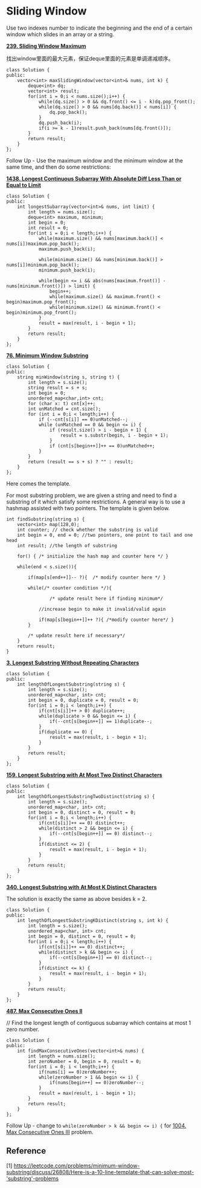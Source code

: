 # Sliding Window

Use two indexes number to indicate the beginning and the end of a certain window which slides in an array or a string.

**[239. Sliding Window Maximum](https://leetcode.com/problems/sliding-window-maximum/)**

找出window里面的最大元素，保证deque里面的元素是单调递减顺序。

```
class Solution {
public:
    vector<int> maxSlidingWindow(vector<int>& nums, int k) {
        deque<int> dq;
        vector<int> result;
        for(int i = 0;i < nums.size();i++) {
            while(dq.size() > 0 && dq.front() <= i - k)dq.pop_front();
            while(dq.size() > 0 && nums[dq.back()] < nums[i]) {
                dq.pop_back();
            }
            dq.push_back(i);
            if(i >= k - 1)result.push_back(nums[dq.front()]);
        }
        return result;
    }
};
```

Follow Up - Use the maximum window and the minimum window at the same time, and then do some restrictions:

**[1438. Longest Continuous Subarray With Absolute Diff Less Than or Equal to Limit](https://leetcode.com/problems/longest-continuous-subarray-with-absolute-diff-less-than-or-equal-to-limit/)**

```
class Solution {
public:
    int longestSubarray(vector<int>& nums, int limit) {
        int length = nums.size();
        deque<int> maximum, minimum;
        int begin = 0;
        int result = 0;
        for(int i = 0;i < length;i++) {
            while(maximum.size() && nums[maximum.back()] < nums[i])maximum.pop_back();
            maximum.push_back(i);
            
            while(minimum.size() && nums[minimum.back()] > nums[i])minimum.pop_back();
            minimum.push_back(i);
            
            while(begin <= i && abs(nums[maximum.front()] - nums[minimum.front()]) > limit) {
                begin++;
                while(maximum.size() && maximum.front() < begin)maximum.pop_front();
                while(minimum.size() && minimum.front() < begin)minimum.pop_front();
            }
            result = max(result, i - begin + 1);
        }
        return result;
    }
};
```

**[76. Minimum Window Substring](https://leetcode.com/problems/minimum-window-substring/)**

```
class Solution {
public:
    string minWindow(string s, string t) {
        int length = s.size();
        string result = s + s;
        int begin = 0;
        unordered_map<char,int> cnt;
        for (char x: t) cnt[x]++;
        int unMatched = cnt.size();
        for (int i = 0;i < length;i++) {
            if (--cnt[s[i]] == 0)unMatched--;
            while (unMatched == 0 && begin <= i) {
                if (result.size() > i - begin + 1) {
                    result = s.substr(begin, i - begin + 1);
                }
                if (cnt[s[begin++]]++ == 0)unMatched++;
            }
        }
        return (result == s + s) ? "" : result;
    }
};
```

Here comes the template.

For most substring problem, we are given a string and need to find a substring of it which satisfy some restrictions. A general way is to use a hashmap assisted with two pointers. The template is given below.

```
int findSubstring(string s) {
    vector<int> map(128,0);
    int counter; // check whether the substring is valid
    int begin = 0, end = 0; //two pointers, one point to tail and one  head
    int result; //the length of substring

    for() { /* initialize the hash map and counter here */ }

    while(end < s.size()){

        if(map[s[end++]]-- ?){  /* modify counter here */ }

        while(/* counter condition */){ 
                
                /* update result here if finding minimum*/

            //increase begin to make it invalid/valid again
            
            if(map[s[begin++]]++ ?){ /*modify counter here*/ }
        }  

        /* update result here if necessary*/
    }
    return result;
}
```

**[3. Longest Substring Without Repeating Characters](https://leetcode.com/problems/longest-substring-without-repeating-characters/)**

```
class Solution {
public:
    int lengthOfLongestSubstring(string s) {
        int length = s.size();
        unordered_map<char, int> cnt;
        int begin = 0, duplicate = 0, result = 0;
        for(int i = 0;i < length;i++) {
            if(cnt[s[i]]++ > 0) duplicate++;
            while(duplicate > 0 && begin <= i) {
                if(--cnt[s[begin++]] == 1)duplicate--;
            }
            if(duplicate == 0) {
                result = max(result, i - begin + 1);
            }
        }
        return result;
    }
};
```

**[159. Longest Substring with At Most Two Distinct Characters](https://leetcode.com/problems/longest-substring-with-at-most-two-distinct-characters/submissions/)**

```
class Solution {
public:
    int lengthOfLongestSubstringTwoDistinct(string s) {
        int length = s.size();
        unordered_map<char, int> cnt;
        int begin = 0, distinct = 0, result = 0;
        for(int i = 0;i < length;i++) {
            if(cnt[s[i]]++ == 0) distinct++;
            while(distinct > 2 && begin <= i) {
                if(--cnt[s[begin++]] == 0) distinct--;
            }
            if(distinct <= 2) {
                result = max(result, i - begin + 1);
            }
        }
        return result;
    }
};
```

**[340. Longest Substring with At Most K Distinct Characters](https://leetcode.com/problems/longest-substring-with-at-most-k-distinct-characters/submissions/)**

The solution is exactly the same as above besides k = 2.

```
class Solution {
public:
    int lengthOfLongestSubstringKDistinct(string s, int k) {
        int length = s.size();
        unordered_map<char, int> cnt;
        int begin = 0, distinct = 0, result = 0;
        for(int i = 0;i < length;i++) {
            if(cnt[s[i]]++ == 0) distinct++;
            while(distinct > k && begin <= i) {
                if(--cnt[s[begin++]] == 0) distinct--;
            }
            if(distinct <= k) {
                result = max(result, i - begin + 1);
            }
        }
        return result;
    }
};
```

**[487. Max Consecutive Ones II](https://leetcode.com/problems/max-consecutive-ones-ii/)**

// Find the longest length of contiguous subarray which contains at most 1 zero number.

```
class Solution {
public:
    int findMaxConsecutiveOnes(vector<int>& nums) {
        int length = nums.size();
        int zeroNumber = 0, begin = 0, result = 0;
        for(int i = 0; i < length;i++) {
            if(nums[i] == 0)zeroNumber++;
            while(zeroNumber > 1 && begin <= i) {
                if(nums[begin++] == 0)zeroNumber--;
            }
            result = max(result, i - begin + 1);
        }
        return result;
    }
};
```

Follow Up - change to `while(zeroNumber > k && begin <= i) {` for [1004. Max Consecutive Ones III](https://leetcode.com/problems/max-consecutive-ones-iii/) problem.

## Reference

[1] <https://leetcode.com/problems/minimum-window-substring/discuss/26808/Here-is-a-10-line-template-that-can-solve-most-'substring'-problems>
